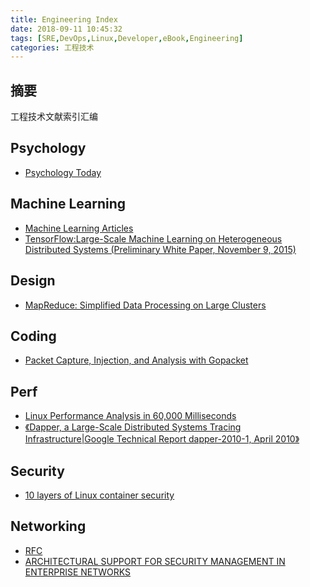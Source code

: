 ```yaml
---
title: Engineering Index
date: 2018-09-11 10:45:32
tags: [SRE,DevOps,Linux,Developer,eBook,Engineering]
categories: 工程技术
---
```

## 摘要

工程技术文献索引汇编

<!--more-->

## Psychology

- [Psychology Today](https://www.psychologytoday.com)

## Machine Learning
- [Machine Learning Articles](https://riboseyim.github.io/2018/02/09/Machine-Learning-Articles/)
- [TensorFlow:Large-Scale Machine Learning on Heterogeneous Distributed Systems (Preliminary White Paper, November 9, 2015)](http://download.tensorflow.org/paper/whitepaper2015.pdf)

## Design

- [MapReduce: Simplified Data Processing on Large Clusters](https://static.googleusercontent.com/media/research.google.com/zh-CN//archive/mapreduce-osdi04.pdf)

## Coding

- [Packet Capture, Injection, and Analysis with Gopacket](https://www.devdungeon.com/content/packet-capture-injection-and-analysis-gopacket)

## Perf
- [Linux Performance Analysis in 60,000 Milliseconds](https://medium.com/netflix-techblog/linux-performance-analysis-in-60-000-milliseconds-accc10403c55)
- [《Dapper, a Large-Scale Distributed Systems Tracing Infrastructure|Google Technical Report dapper-2010-1, April 2010》](https://static.googleusercontent.com/media/research.google.com/zh-CN//archive/papers/dapper-2010-1.pdf)

## Security

- [10 layers of Linux container security](https://opensource.com/article/17/10/10-layers-container-security)

## Networking

- [RFC](https://riboseyim.github.io/2017/05/12/Protocol-RFC/)
- [ARCHITECTURAL SUPPORT FOR SECURITY MANAGEMENT IN ENTERPRISE NETWORKS](http://yuba.stanford.edu/~casado/mcthesis.pdf)
